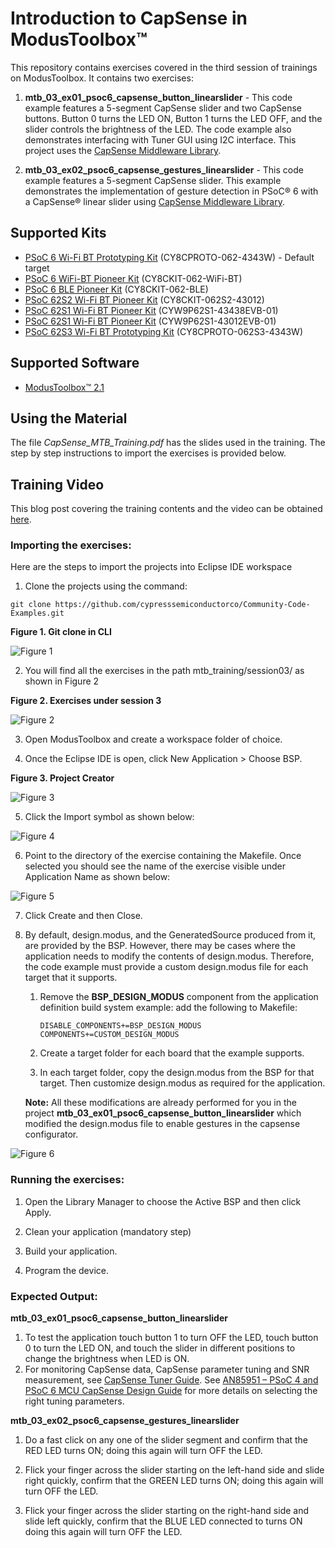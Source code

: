 # Introduction to CapSense in ModusToolbox&trade;

This repository contains exercises covered in the third session of trainings on ModusToolbox. It contains two exercises:

1. **mtb_03_ex01_psoc6_capsense_button_linearslider** - This code example features a 5-segment CapSense slider and two CapSense buttons. Button 0 turns the LED ON, Button 1 turns the LED OFF, and the slider controls the brightness of the LED. The code example also demonstrates interfacing with Tuner GUI using I2C interface. This project uses the [CapSense Middleware Library](https://github.com/cypresssemiconductorco/capsense).

2. **mtb_03_ex02_psoc6_capsense_gestures_linearslider** - This code example features a 5-segment CapSense slider. This example demonstrates the implementation of gesture detection in PSoC® 6 with a CapSense® linear slider using [CapSense Middleware Library](https://github.com/cypresssemiconductorco/capsense).

## Supported Kits
- [PSoC 6 Wi-Fi BT Prototyping Kit](https://www.cypress.com/CY8CPROTO-062-4343W) (CY8CPROTO-062-4343W) - Default target
- [PSoC 6 WiFi-BT Pioneer Kit](https://www.cypress.com/CY8CKIT-062-WiFi-BT) (CY8CKIT-062-WiFi-BT)
- [PSoC 6 BLE Pioneer Kit](https://www.cypress.com/CY8CKIT-062-BLE) (CY8CKIT-062-BLE)
- [PSoC 62S2 Wi-Fi BT Pioneer Kit](https://www.cypress.com/CY8CKIT-062S2-43012) (CY8CKIT-062S2-43012)
- [PSoC 62S1 Wi-Fi BT Pioneer Kit](https://www.cypress.com/CYW9P62S1-43438EVB-01) (CYW9P62S1-43438EVB-01)
- [PSoC 62S1 Wi-Fi BT Pioneer Kit](https://www.cypress.com/CYW9P62S1-43012EVB-01) (CYW9P62S1-43012EVB-01)
- [PSoC 62S3 Wi-Fi BT Prototyping Kit](https://www.cypress.com/CY8CPROTO-062S3-4343W) (CY8CPROTO-062S3-4343W)


## Supported Software
* [ModusToolbox&trade; 2.1](https://www.cypress.com/products/modustoolbox-software-environment)

## Using the Material
The file _CapSense_MTB_Training.pdf_ has the slides used in the training. The step by step instructions to import the exercises is provided below.

## Training Video
This blog post covering the training contents and the video can be obtained [here](https://community.cypress.com/t5/ModusToolbox-Blog/Session-3-Introduction-to-CapSense-in-ModusToolbox/ba-p/247014). 

### Importing the exercises:
Here are the steps to import the projects into Eclipse IDE workspace

1. Clone the projects using the command:
  ```
  git clone https://github.com/cypresssemiconductorco/Community-Code-Examples.git
  ```
**Figure 1. Git clone in CLI**

![Figure 1](images/git-clone.png)

2. You will find all the exercises in the path mtb_training/session03/ as shown in Figure 2

**Figure 2. Exercises under session 3**

![Figure 2](images/git-projects.png)

3. Open ModusToolbox and create a workspace folder of choice.

4. Once the Eclipse IDE is open, click New Application > Choose BSP.

**Figure 3. Project Creator**

![Figure 3](images/project-creator.png)

5. Click the Import symbol as shown below:

![Figure 4](images/import.png)

6. Point to the directory of the exercise containing the Makefile. Once selected you should see the name of the exercise visible under Application Name as shown below:

![Figure 5](images/import-project.png)

7. Click Create and then Close.

8. By default, design.modus, and the GeneratedSource produced from it, are provided by the BSP. However, there may be cases where the application needs to modify the contents of design.modus. Therefore, the code example must provide a custom design.modus file for each target that it supports.

    1. Remove the **BSP_DESIGN_MODUS** component from the application definition
      build system example: add the following to Makefile:
        ```
        DISABLE_COMPONENTS+=BSP_DESIGN_MODUS
        COMPONENTS+=CUSTOM_DESIGN_MODUS
        ```

    2. Create a target folder for each board that the example supports.

    3. In each target folder, copy the design.modus from the BSP for that target. Then customize design.modus as required for the application.

    **Note:** All these modifications are already performed for you in the project **mtb_03_ex01_psoc6_capsense_button_linearslider** which modified the design.modus file to enable gestures in the capsense configurator.

![Figure 6](images/custom-design-modus.png)

### Running the exercises:

1. Open the Library Manager to choose the Active BSP and then click Apply.

2. Clean your application (mandatory step)

3. Build your application.

4. Program the device.

### Expected Output:

**mtb_03_ex01_psoc6_capsense_button_linearslider**

1. To test the application touch button 1 to turn OFF the LED, touch button 0 to turn the LED ON, and touch the slider in different positions to change the brightness when LED is ON.
2. For monitoring CapSense data, CapSense parameter tuning and SNR measurement, see [CapSense Tuner Guide](https://www.cypress.com/file/504381/download). See [AN85951 – PSoC 4 and PSoC 6 MCU CapSense Design Guide](https://www.cypress.com/documentation/application-notes/an85951-psoc-4-and-psoc-6-mcu-capsense-design-guide) for more details on selecting the right tuning parameters.

**mtb_03_ex02_psoc6_capsense_gestures_linearslider**

1. Do a fast click on any one of the slider segment and confirm that the RED LED turns ON; doing this again will turn OFF the LED.

2. Flick your finger across the slider starting on the left-hand side and slide right quickly, confirm that the GREEN LED turns ON; doing this again will turn OFF the LED.

3. Flick your finger across the slider starting on the right-hand side and slide left quickly, confirm that the BLUE LED connected to turns ON doing this again will turn OFF the LED.